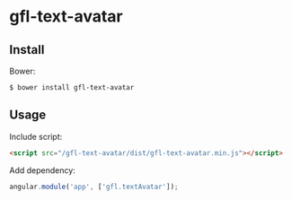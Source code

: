 # gfl-text-avatar

## Install

Bower:
```
$ bower install gfl-text-avatar
```

## Usage

Include script:

```html
<script src="/gfl-text-avatar/dist/gfl-text-avatar.min.js"></script>
```

Add dependency:

```js
angular.module('app', ['gfl.textAvatar']);
```
